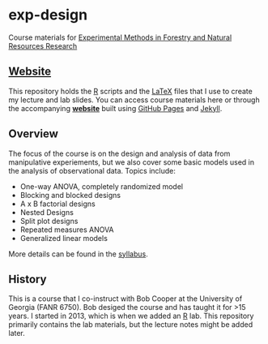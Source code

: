 # exp-design
Course materials for [Experimental Methods in Forestry and Natural Resources Research](https://rbchan.github.io/exp-design/)

## [Website](https://rbchan.github.io/exp-design/)

This repository holds the [R](https://www.r-project.org/) scripts and the [LaTeX](https://en.wikibooks.org/wiki/LaTeX) files that I use to create my lecture and lab slides. You can access course materials here or through the accompanying [**website**](https://rbchan.github.io/exp-design/) built using [GitHub Pages](https://pages.github.com/) and [Jekyll](https://jekyllrb.com/).

## Overview
The focus of the course is on the design and analysis of data from manipulative experiements, but we also cover some basic models used in the analysis of observational data. Topics include:

* One-way ANOVA, completely randomized model
* Blocking and blocked designs	
* A x B factorial designs
* Nested Designs
* Split plot designs
* Repeated measures ANOVA	
* Generalized linear models

More details can be found in the [syllabus](syllabus.md).

## History
This is a course that I co-instruct with Bob Cooper at the University of Georgia (FANR 6750). Bob desiged the course and has taught it for >15 years. I started in 2013, which is when we added an [R](https://www.r-project.org/) lab. This repository primarily contains the lab materials, but the lecture notes might be added later. 




